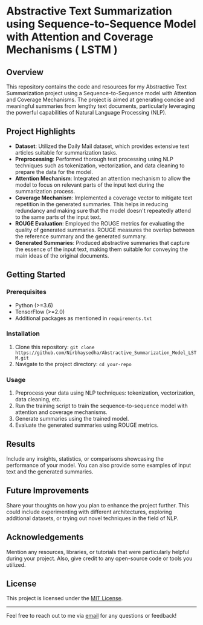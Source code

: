 # Abstractive Text Summarization using Sequence-to-Sequence Model with Attention and Coverage Mechanisms ( LSTM )

## Overview

This repository contains the code and resources for my Abstractive Text Summarization project using a Sequence-to-Sequence model with Attention and Coverage Mechanisms. The project is aimed at generating concise and meaningful summaries from lengthy text documents, particularly leveraging the powerful capabilities of Natural Language Processing (NLP).

## Project Highlights

- **Dataset**: Utilized the Daily Mail dataset, which provides extensive text articles suitable for summarization tasks.
- **Preprocessing**: Performed thorough text processing using NLP techniques such as tokenization, vectorization, and data cleaning to prepare the data for the model.
- **Attention Mechanism**: Integrated an attention mechanism to allow the model to focus on relevant parts of the input text during the summarization process.
- **Coverage Mechanism**: Implemented a coverage vector to mitigate text repetition in the generated summaries. This helps in reducing redundancy and making sure that the model doesn't repeatedly attend to the same parts of the input text.
- **ROUGE Evaluation**: Employed the ROUGE metrics for evaluating the quality of generated summaries. ROUGE measures the overlap between the reference summary and the generated summary.
- **Generated Summaries**: Produced abstractive summaries that capture the essence of the input text, making them suitable for conveying the main ideas of the original documents.

## Getting Started

### Prerequisites

- Python (>=3.6)
- TensorFlow (>=2.0)
- Additional packages as mentioned in `requirements.txt`

### Installation

1. Clone this repository: `git clone https://github.com/Nirbhaysedha/Abstractive_Summarization_Model_LSTM.git`
2. Navigate to the project directory: `cd your-repo`

### Usage


1. Preprocess your data using NLP techniques: tokenization, vectorization, data cleaning, etc.
2. Run the training script to train the sequence-to-sequence model with attention and coverage mechanisms.
3. Generate summaries using the trained model.
4. Evaluate the generated summaries using ROUGE metrics.

## Results

Include any insights, statistics, or comparisons showcasing the performance of your model. You can also provide some examples of input text and the generated summaries.

## Future Improvements

Share your thoughts on how you plan to enhance the project further. This could include experimenting with different architectures, exploring additional datasets, or trying out novel techniques in the field of NLP.

## Acknowledgements

Mention any resources, libraries, or tutorials that were particularly helpful during your project. Also, give credit to any open-source code or tools you utilized.

## License

This project is licensed under the [MIT License](LICENSE).

---
Feel free to reach out to me via [email](Sedha9nirbhay@gmail.com) for any questions or feedback!
